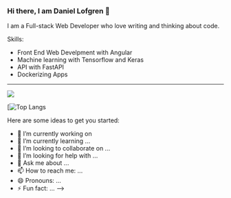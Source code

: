 ### Hi there, I am Daniel Lofgren 👋

I am a Full-stack Web Developer who love writing and thinking about code. 


Skills:

- Front End Web Develpment with Angular
- Machine learning with Tensorflow and Keras
- API with FastAPI
- Dockerizing Apps

***

<a href="https://github.com/Tylder">
  <img src="https://github-readme-stats.vercel.app/api?username=Tylder&show_icons=true&hide_border=true?count_private=true" />
</a>

[![Top Langs](https://github-readme-stats.vercel.app/api/top-langs/?username=tylder)



Here are some ideas to get you started:

- 🔭 I’m currently working on 
- 🌱 I’m currently learning ...
- 👯 I’m looking to collaborate on ...
- 🤔 I’m looking for help with ...
- 💬 Ask me about ...
- 📫 How to reach me: ...
- 😄 Pronouns: ...
- ⚡ Fun fact: ...
-->
